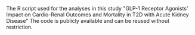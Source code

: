The R script used for the analyses in this study "GLP-1 Receptor Agonists’ Impact on Cardio-Renal Outcomes and Mortality in T2D with Acute Kidney Disease"
The code is publicly available and can be reused without restriction.
